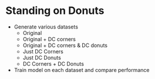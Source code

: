 # Standing on Donuts

- Generate various datasets
    - Original
    - Original + DC corners
    - Original + DC corners & DC donuts
    - Just DC Corners
    - Just DC Donuts
    - DC Corners + DC Donuts
- Train model on each dataset and compare performance